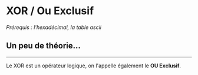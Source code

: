 # XOR / Ou Exclusif
_Prérequis : l'hexadécimal, la table ascii_
## Un peu de théorie...
--- 
Le XOR est un opérateur logique, on l'appelle également le **OU Exclusif**.

